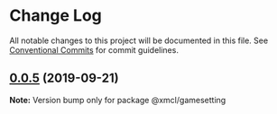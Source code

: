 # Change Log

All notable changes to this project will be documented in this file.
See [Conventional Commits](https://conventionalcommits.org) for commit guidelines.

## [0.0.5](https://github.com/ci010/ts-minecraft/compare/@xmcl/gamesetting@0.0.4...@xmcl/gamesetting@0.0.5) (2019-09-21)

**Note:** Version bump only for package @xmcl/gamesetting
